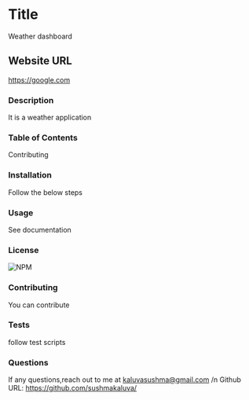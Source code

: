 # Title

Weather dashboard

## Website URL

https://google.com

### Description

It is a weather application

### Table of Contents

Contributing

### Installation

Follow the below steps

### Usage

See documentation

### License

![NPM](https://img.shields.io/npm/l/Microsoft)

### Contributing

You can contribute

### Tests

follow test scripts

### Questions

If any questions,reach out to me at kaluvasushma@gmail.com /n Github URL: https://github.com/sushmakaluva/
